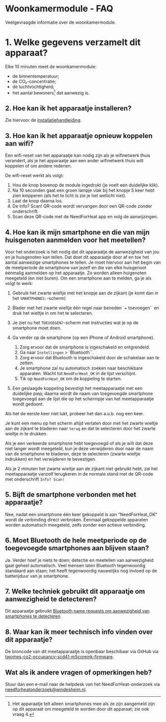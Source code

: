 # Woonkamermodule - FAQ

Veelgevraagde informatie over de woonkamermodule.

# 1. Welke gegevens verzamelt dit apparaat?

Elke 10 minuten meet de woonkamermodule:

- de binnentemperatuur;
- de CO₂-concentratie;
- de luchtvochtigheid;
- het aantal bewoners[^1] dat aanwezig is.

[^1]: Het apparaatje telt alleen smartphones mee als ze zijn aangemeld zijn op dit apparaat om meegeteld te worden door dit apparaat; zie ook vraag 4.

## 2. Hoe kan ik het apparaatje installeren?

Zie hiervoor de [installatiehandleiding](../../installation/).

## 3. Hoe kan ik het apparaatje opnieuw koppelen aan wifi?

Een wifi-reset van het apparaatje kan nodig zijn als je wifinetwerk thuis verandert, als je het apparaatje aan een ander wifinetwerk thuis wilt koppelen of om andere redenen.

De wifi-reset werkt als volgt:

1. Hou de knop bovenop de module ingedrukt (je voelt een duidelijke klik).
2. Na 10 seconden gaat een groen lampje vlak bij het knopje 5 keer hebt zien knipperen (als het te licht is zie je het wellicht niet).
3. Laat de knop daarna los.
4. De Info? Scan! QR-code wordt vervangen door een QR-code zonder onderschrift.
5. Scan deze QR-code met de NeedForHeat app en volg de aanwijzingen.

## 4. Hoe kan ik mijn smartphone en die van mijn huisgenoten aanmelden voor het meetellen?

Voor het onderzoek is het nodig dat dit apparaatje de aanwezigheid van jou en je huisgenoten kan tellen. Dat doet dit apparaatje door af en toe het aantal aanwezige smartphones te tellen. Je moet hiervoor aan het begin van de meetperiode de smartphone van jezelf en die van elke huisgenoot éénmalig aanmelden op het apparaatje. Zo worden alleen huigenoten meegeteld (en niet buren). Om een smartphone aan te melden, ga je als volgt te werk:

1. Gebruik het zwarte wieltje met het knopje aan de zijkant (je komt dan in het `SMARTPHONES:`-scherm)
2. Blader met het zwarte wieltje één regel naar beneden `+ toevoegen`` en druk het wieltje in om het te selecteren.
3. Je ziet nu het `TOEVOEGEN?`-scherm met instructies wat je op de smartphone moet doen.
4. Ga verder op de smartphone (op een iPhone of Android smartphone).
    1. Zorg ervoor dat de smartphone is ingeschakeld en ontgrendeld.
    2. Ga naar `Instellingen` > `Bluetooth``.
    4. Zorg ervoor dat Bluetooth is ingeschakeld door de schakelaar aan te zetten.
    5. Je smartphone zal nu automatisch zoeken naar beschikbare apparaten. Wacht tot `NeedForHeat_OK` in de lijst verschijnt.
    6. Tik op `NeedForHeat_OK` om de koppeling te starten.
    
5. Een geslaagde koppeling bevestigt het meetapparaatje met een duidelijke piep; daarna wordt de naam van toegevoegde smartphone toegevoegd aan de lijst die op het schermpje van het meetapparaatje wordt gedoont.

Als het de eerste keer niet lukt, probeer het dan a.u.b. nog een keer.

Je kunt een menu op het scherm altijd verlaten door met het zwarte wieltje aan de zijkant te bladeren naar `terug` en dat te selecteren door het zwarte wieltje in te drukken.

Als je een verkeerde smartphone hebt toegevoegd of als je wilt dat deze niet langer wordt meegeteld, kun je deze verwijderen door naar de naam van de smartphone te bladeren, deze te selecteren (zwarte wieltje indrukken) en het verwijderen te bevestigen.

Als je 2 minuten het zwarte wieltje aan de zijkant niet gebruikt hebt, zal het meetapparaatje vanzelf terugkeren in de normale stand met de QR-code met onderschrift `Info? Scan!`

## 5. Bijft de smartphone verbonden met het apparaatje?

Nee, nadat een smartphone één keer gekoppeld is aan "NeedForHeat_OK" wordt de verbinding direct verbroken. Eenmaal gekoppelde apparaten worden automatisch meegeteld, zelfs zonder een actieve verbinding.

## 6. Moet Bluetooth de hele meetperiode op de toegevoegde smartphones aan blijven staan?

Ja. Verder hoef je niets te doen; detectie en meetellen van aanwezigheid gaat geheel automatisch. Veel mensen laten  Bluetooth tegenwoordig standaard aan staan; het heeft tegenwoordig nauwelijks nog invloed op de batterijduur van je smartphone.

## 7. Welke techniek gebruikt dit apparaatje om aanwezigheid te detecteren?

Dit apparaatje gebruikt [Bluetooth name requests om aanwezigheid van smartphones te detecteren](https://github.com/energietransitie/twomes-generic-esp-firmware/blob/main/src/presence_detection/README.md#general-info).


## 8. Waar kan ik meer technisch info vinden over dit apparaatje?

De broncode van dit meetapparaatje is openbaar beschibaar via GitHub via  [twomes-co2-occupancy-scd41-m5coreink-firmware](https://github.com/energietransitie/twomes-co2-occupancy-scd41-m5coreink-firmware).

## Wat als ik andere vragen of opmerkingen heb?
Stuur dan een e-mail naar de helpdesk van het NeedForHeat-onderzoek via [needforheatonderzoek@windesheim.nl](needforheatonderzoek@windesheim.nl).